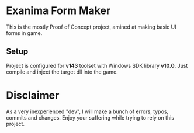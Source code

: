 # Exanima Form Maker
This is the mostly Proof of Concept project, amined at making basic UI forms in game. 

## Setup
Project is configured for **v143** toolset with Windows SDK library **v10.0**.
Just compile and inject the target dll into the game.

# Disclaimer
As a very inexperienced "dev", I will make a bunch of errors, typos, commits and changes.
Enjoy your suffering while trying to rely on this project.
